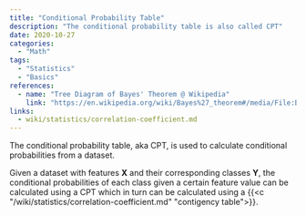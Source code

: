 ```yaml
---
title: "Conditional Probability Table"
description: "The conditional probability table is also called CPT"
date: 2020-10-27
categories:
  - "Math"
tags:
  - "Statistics"
  - "Basics"
references:
  - name: "Tree Diagram of Bayes' Theorem @ Wikipedia"
    link: "https://en.wikipedia.org/wiki/Bayes%27_theorem#/media/File:Bayes'_Theorem_2D.svg"
links:
  - wiki/statistics/correlation-coefficient.md
---
```


The conditional probability table, aka CPT, is used to calculate conditional probabilities from a dataset.

Given a dataset with features $\mathbf X$ and their corresponding classes $\mathbf Y$, the conditional probabilities of each class given a certain feature value can be calculated using a CPT which in turn can be calculated using a {{<c "/wiki/statistics/correlation-coefficient.md" "contigency table">}}.
